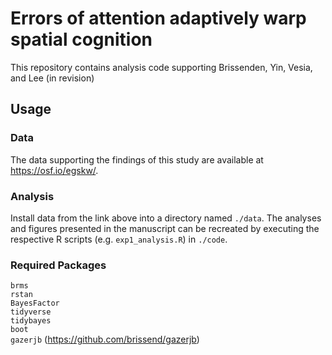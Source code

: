 # Errors of attention adaptively warp spatial cognition
This repository contains analysis code supporting Brissenden, Yin, Vesia, and Lee (in revision)

## Usage ##
### Data ###
The data supporting the findings of this study are available at https://osf.io/egskw/.

### Analysis ###
Install data from the link above into a directory named `./data`. The analyses and figures presented in the manuscript can be recreated by executing the respective R scripts (e.g. `exp1_analysis.R`) in `./code`.

### Required Packages ###
`brms`  
`rstan`   
`BayesFactor`  
`tidyverse`  
`tidybayes`  
`boot`  
`gazerjb` (https://github.com/brissend/gazerjb)  



